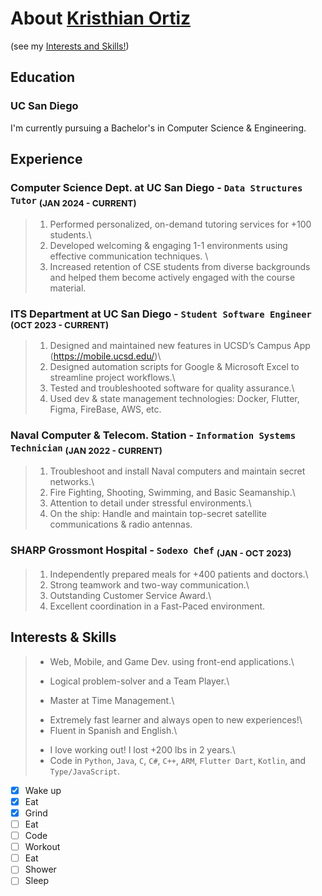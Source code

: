 [//]: <> (Include content that introduces who you are as a programmer and as a person)
[//]: <> (Include HEADINGS, Styling text, Quoting text, Quoting code, external links, section links, relative links [Link to another .md file or an image in your repo. If linking to an image, encode it as a regular link rather than an image], ordered and unordered lists, task lists)
# About [Kristhian Ortiz](https://www.linkedin.com/in/kristhia13/)
(see my [Interests and Skills!](https://github.com/klortiz13/kristhia13/blob/main/index.md#interests--skills))
## Education
### UC San Diego
I'm currently pursuing a Bachelor's in Computer Science & Engineering.
## Experience
### Computer Science Dept. at UC San Diego - `Data Structures Tutor`               <sub>(JAN 2024 - CURRENT)</sub>
> 1. Performed personalized, on-demand tutoring services for +100 students.\
> 2. Developed welcoming & engaging 1-1 environments using effective communication techniques. \
> 3. Increased retention of CSE students from diverse backgrounds and helped them become actively engaged with the course material.
### ITS Department at UC San Diego - `Student Software Engineer`                   <sub>(OCT 2023 - CURRENT)</sub>
> 1. Designed and maintained new features in UCSD’s Campus App (https://mobile.ucsd.edu/)\
> 2. Designed automation scripts for Google & Microsoft Excel to streamline project workflows.\
> 3. Tested and troubleshooted software for quality assurance.\
> 4. Used dev & state management technologies: Docker, Flutter, Figma, FireBase, AWS, etc.
### Naval Computer & Telecom. Station - `Information Systems Technician`           <sub>(JAN 2022 - CURRENT)</sub>
> 1. Troubleshoot and install Naval computers and maintain secret networks.\
> 2. Fire Fighting, Shooting, Swimming, and Basic Seamanship.\
> 3. Attention to detail under stressful environments.\
> 4. On the ship: Handle and maintain top-secret satellite communications & radio antennas.
### SHARP Grossmont Hospital - `Sodexo Chef`                                                           <sub>(JAN - OCT 2023)</sub>
> 1. Independently prepared meals for +400 patients and doctors.\
> 2. Strong teamwork and two-way communication.\
> 3. Outstanding Customer Service Award.\
> 4. Excellent coordination in a Fast-Paced environment.

## Interests & Skills
> * Web, Mobile, and Game Dev. using front-end applications.\
> + Logical problem-solver and a Team Player.\
> - Master at Time Management.\
> + Extremely fast learner and always open to new experiences!\
> + Fluent in Spanish and English.\
> * I love working out! I lost +200 lbs in 2 years.\
> * Code in `Python`, `Java`, `C`, `C#`, `C++`, `ARM`, `Flutter Dart`, `Kotlin`, and `Type/JavaScript`.

- [X] Wake up
- [X] Eat
- [X] Grind
- [ ] Eat
- [ ] Code
- [ ] Workout
- [ ] Eat
- [ ] Shower
- [ ] Sleep
